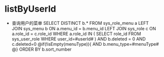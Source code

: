 listByUserId
===
* 查询用户的菜单
    SELECT DISTINCT b.*
    FROM sys_role_menu a
    LEFT JOIN sys_menu b ON a.menu_id = b.menu_id
    LEFT JOIN sys_role c ON a.role_id = c.role_id
    WHERE a.role_id IN ( SELECT role_id FROM sys_user_role WHERE user_id=#userId# )
    AND b.deleted = 0 AND c.deleted=0
    @if(!isEmpty(menuType)){
    AND b.menu_type=#menuType#
    @}
    ORDER BY b.sort_number
